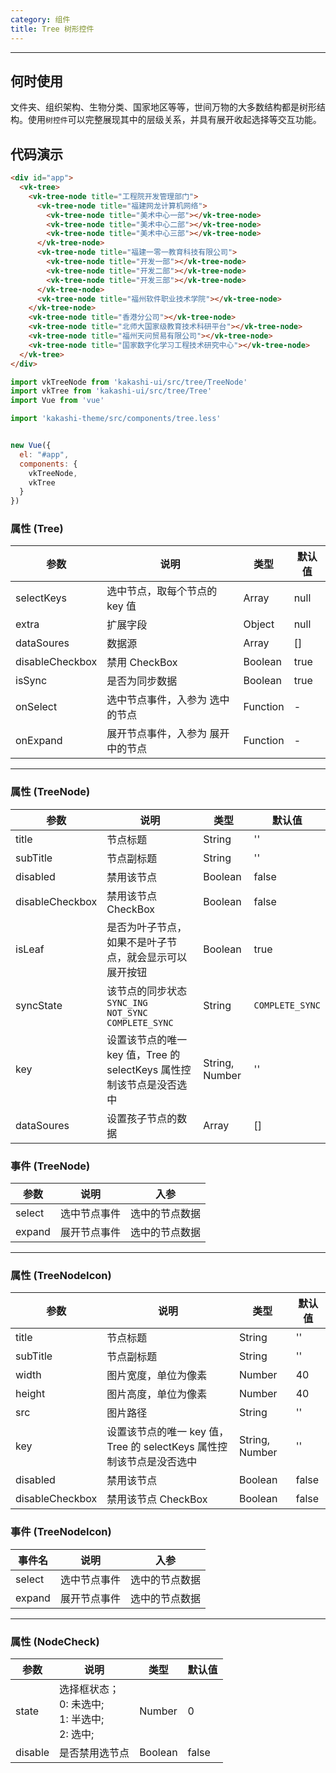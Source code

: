 ```yaml
---
category: 组件
title: Tree 树形控件
---
```

---

## 何时使用

文件夹、组织架构、生物分类、国家地区等等，世间万物的大多数结构都是树形结构。使用`树控件`可以完整展现其中的层级关系，并具有展开收起选择等交互功能。

## 代码演示

```html
<div id="app">
  <vk-tree>
    <vk-tree-node title="工程院开发管理部门">
      <vk-tree-node title="福建网龙计算机网络">
        <vk-tree-node title="美术中心一部"></vk-tree-node>
        <vk-tree-node title="美术中心二部"></vk-tree-node>
        <vk-tree-node title="美术中心三部"></vk-tree-node>
      </vk-tree-node>
      <vk-tree-node title="福建一零一教育科技有限公司">
        <vk-tree-node title="开发一部"></vk-tree-node>
        <vk-tree-node title="开发二部"></vk-tree-node>
        <vk-tree-node title="开发三部"></vk-tree-node>
      </vk-tree-node>
      <vk-tree-node title="福州软件职业技术学院"></vk-tree-node>
    </vk-tree-node>
    <vk-tree-node title="香港分公司"></vk-tree-node>
    <vk-tree-node title="北师大国家级教育技术科研平台"></vk-tree-node>
    <vk-tree-node title="福州天问贸易有限公司"></vk-tree-node>
    <vk-tree-node title="国家数字化学习工程技术研究中心"></vk-tree-node>
  </vk-tree>
</div>
```

```js
import vkTreeNode from 'kakashi-ui/src/tree/TreeNode'
import vkTree from 'kakashi-ui/src/tree/Tree'
import Vue from 'vue'

import 'kakashi-theme/src/components/tree.less'


new Vue({
  el: "#app",
  components: {
    vkTreeNode,
    vkTree
  }
})
```

### 属性 (Tree)

| 参数      | 说明                                     | 类型       | 默认值 |
|-----------|------------------------------------------|------------|-------|
| selectKeys | 选中节点，取每个节点的 key 值 | Array  | null    |
| extra | 扩展字段 | Object | null |
| dataSoures | 数据源 | Array | [] |
| disableCheckbox | 禁用 CheckBox | Boolean | true |
| isSync | 是否为同步数据 | Boolean | true |
| onSelect | 选中节点事件，入参为 选中的节点 | Function | - |
| onExpand | 展开节点事件，入参为 展开中的节点 | Function | - |

---

### 属性 (TreeNode)

| 参数      | 说明                                     | 类型       | 默认值 |
|-----------|------------------------------------------|------------|-------|
| title     | 节点标题    | String  | ''  |
| subTitle  | 节点副标题   | String | ''   |
| disabled  | 禁用该节点 | Boolean | false |
| disableCheckbox  | 禁用该节点 CheckBox | Boolean | false |
| isLeaf    | 是否为叶子节点，如果不是叶子节点，就会显示可以展开按钮 | Boolean | true |
| syncState | 该节点的同步状态 <br /> `SYNC_ING` <br /> `NOT_SYNC` <br /> `COMPLETE_SYNC` | String | `COMPLETE_SYNC` |
| key       | 设置该节点的唯一 key 值，Tree 的 selectKeys 属性控制该节点是没否选中  | String, Number | '' |
| dataSoures | 设置孩子节点的数据 | Array | [] |

### 事件 (TreeNode)

| 参数      | 说明                                     | 入参 |
|----------|-----------------------------------------|------|
| select | 选中节点事件 | 选中的节点数据 |
| expand | 展开节点事件 | 选中的节点数据 |

---

### 属性 (TreeNodeIcon)

| 参数      | 说明                                     | 类型       | 默认值 |
|-----------|------------------------------------------|------------|-------|
| title     | 节点标题    | String  | ''  |
| subTitle  | 节点副标题  | String  | ''  |
| width  | 图片宽度，单位为像素  | Number  | 40  |
| height  | 图片高度，单位为像素  | Number  | 40  |
| src       | 图片路径  | String  | ''  |
| key       | 设置该节点的唯一 key 值，Tree 的 selectKeys 属性控制该节点是没否选中  | String, Number | '' |
| disabled  | 禁用该节点 | Boolean | false |
| disableCheckbox  | 禁用该节点 CheckBox | Boolean | false |

### 事件 (TreeNodeIcon)

| 事件名      | 说明                                     | 入参 |
|----------|-----------------------------------------|------|
| select | 选中节点事件 | 选中的节点数据 |
| expand | 展开节点事件 | 选中的节点数据 |

---

### 属性 (NodeCheck)

| 参数      | 说明                                     | 类型       | 默认值 |
|-----------|------------------------------------------|------------|-------|
| state | 选择框状态；<br />0: 未选中;<br />1: 半选中;<br />2: 选中; | Number  | 0    |
| disable | 是否禁用选节点 | Boolean | false |
